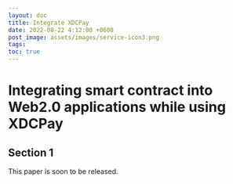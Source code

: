 ```yaml
---
layout: doc
title: Integrate XDCPay
date: 2022-08-22 4:12:00 +0600
post_image: assets/images/service-icon3.png
tags:
toc: true
---
```

<h1>Integrating smart contract into Web2.0 applications while using XDCPay </h1>

## Section 1
This paper is soon to be released.

